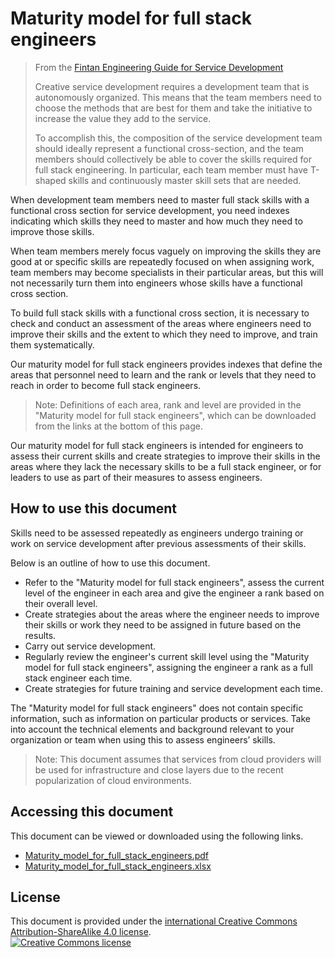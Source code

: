 # Maturity model for full stack engineers

> From the [Fintan Engineering Guide for Service Development](https://fintan.jp/?p=869)
>
> Creative service development requires a development team that is autonomously organized. This means that the team members need to choose the methods that are best for them and take the initiative to increase the value they add to the service.
>
> To accomplish this, the composition of the service development team should ideally represent a functional cross-section, and the team members should collectively be able to cover the skills required for full stack engineering. In particular, each team member must have T-shaped skills and continuously master skill sets that are needed. 

When development team members need to master full stack skills with a functional cross section for service development, you need indexes indicating which skills they need to master and how much they need to improve those skills. 

When team members merely focus vaguely on improving the skills they are good at or specific skills are repeatedly focused on when assigning work, team members may become specialists in their particular areas, but this will not necessarily turn them into engineers whose skills have a functional cross section. 

To build full stack skills with a functional cross section, it is necessary to  check and conduct an assessment of the areas where engineers need to improve their skills and the extent to which they need to improve, and train them systematically. 

Our maturity model for full stack engineers provides indexes that define the areas that personnel need to learn and the rank or levels that they need to reach in order to become full stack engineers.

> Note: Definitions of each area, rank and level are provided in the "Maturity model for full stack engineers", which can be downloaded from the links at the bottom of this page.

Our maturity model for full stack engineers is intended for engineers to assess their current skills and create strategies to improve their skills in the areas where they lack the necessary skills to be a full stack engineer, or for leaders to use as part of their measures to assess engineers.


## How to use this document

Skills need to be assessed repeatedly as engineers undergo training or work on service development after previous assessments of their skills. 

Below is an outline of how to use this document.

* Refer to the "Maturity model for full stack engineers", assess the current level of the engineer in each area and give the engineer a rank based on their overall level. 
* Create strategies about the areas where the engineer needs to improve their skills or work they need to be assigned in future based on the results. 
* Carry out service development.
* Regularly review the engineer's current skill level using the "Maturity model for full stack engineers", assigning the engineer a rank as a full stack engineer each time.
* Create strategies for future training and service development each time.

The "Maturity model for full stack engineers" does not contain specific information, such as information on particular products or services. Take into account the technical elements and background relevant to your organization or team when using this to assess engineers’ skills.

> Note: This document assumes that services from cloud providers will be used for infrastructure and close layers due to the recent popularization of cloud environments. 


## Accessing this document

This document can be viewed or downloaded using the following links.

* [Maturity_model_for_full_stack_engineers.pdf](./docs/Maturity_model_for_full_stack_engineers.pdf?raw=true)
* [Maturity_model_for_full_stack_engineers.xlsx](./docs/Maturity_model_for_full_stack_engineers.xlsx?raw=true)


## License

This document is provided under the <a rel="license" href="http://creativecommons.org/licenses/by-sa/4.0/"> international Creative Commons Attribution-ShareAlike 4.0 license</a>.
<br />
<a rel="license" href="http://creativecommons.org/licenses/by-sa/4.0/">
  <img alt="Creative Commons license" style="border-width:0" src="https://i.creativecommons.org/l/by-sa/4.0/88x31.png" />
</a>

